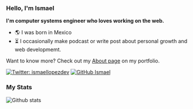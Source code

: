 
### Hello, I'm Ismael


**I'm computer systems engineer who loves working on the web.**

- 🌎 I was born in Mexico
- ⏳ I occasionally make podcast or write post about personal growth and web developmemt.

Want to know more? Check out my [About page](https://ismaellopez.dev/about/) on my portfolio.

[![Twitter: ismaellopezdev](https://img.shields.io/twitter/follow/ismaellopezdev?style=social)](https://twitter.com/ismaellopezdev)
[![GitHub Ismael](https://img.shields.io/github/followers/ismaeldevmw?label=follow&style=social)](https://github.com/ismaeldevmw)

### My Stats

![Github stats](https://github-readme-stats.vercel.app/api?username=munific&show_icons=true&hide_border=true)

